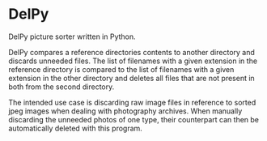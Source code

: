# DelPy
DelPy picture sorter written in Python.

DelPy compares a reference directories contents to another directory and discards unneeded files. The list of filenames with a given extension in the reference directory is compared to the list of filenames with a given extension in the other directory and deletes all files that are not present in both from the second directory.

The intended use case is discarding raw image files in reference to sorted jpeg images when dealing with photography archives. When manually discarding the unneeded photos of one type, their counterpart can then be automatically deleted with this program.
